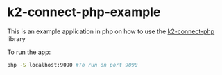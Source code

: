 # k2-connect-php-example
This is an example application in php on how to use the [k2-connect-php](https://github.com/kopokopo/k2-connect-php) library

To run the app:
```bash
php -S localhost:9090 #To run on port 9090
```
